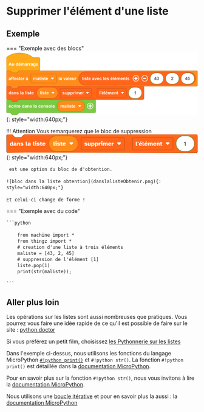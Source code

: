 # Supprimer l'élément d'une liste

## Exemple

=== "Exemple avec des blocs"
    ![Blocs dans la liste supprimer](supprimer_element_liste.png){: style="width:640px;"}

!!! Attention
    Vous remarquerez que le bloc de suppression
    ![bloc dans la liste suppression](danslalisteSupp.png){: style="width:640px;"}

     est une option du bloc de d'obtention.
     
    ![bloc dans la liste obtention](danslalisteObtenir.png){: style="width:640px;"}

    Et celui-ci change de forme !

=== "Exemple avec du code"

    ```python
    
        from machine import *
        from thingz import *
        # creation d'une liste à trois éléments
        maliste = [43, 2, 45]
        # suppression de l'élément [1]
        liste.pop(1)
        print(str(maliste));

    ```


        


## Aller plus loin

Les opérations sur les listes sont aussi nombreuses que pratiques. Vous pourrez vous faire une idée rapide de ce qu'il est possible de faire sur le site : [python.doctor](https://python.doctor/page-apprendre-listes-list-tableaux-tableaux-liste-array-python-cours-debutant)

Si vous préférez un petit film, choisissez [les Pythonnerie sur les listes](https://www.youtube.com/watch?v=J3RJE8516MU)

Dans l'exemple ci-dessus, nous utilisons les fonctions du langage MicroPython [`#!python print()`](../communication/ecrire_dans_la_console.md) et `#!python str()`.
La fonction `#!python print()` est détaillée dans la [documentation MicroPython](https://www.micropython.fr/reference/#/03.builtin/print).

Pour en savoir plus sur la fonction `#!python str()`, nous vous invitons à lire la [documentation MicroPython](https://www.micropython.fr/reference/#/03.classes_builtins/README?id=class-str).

Nous utilisons une [boucle itérative](../boucles/boucle_iterative.md) et pour en savoir plus la aussi : la [documentation MicroPython](https://www.micropython.fr/reference/#/02.mots_cles/for_in/)